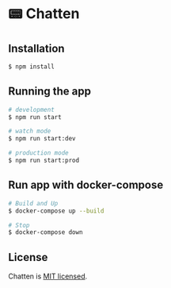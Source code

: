 # 📟 Chatten
## Installation

```bash
$ npm install
```

## Running the app

```bash
# development
$ npm run start

# watch mode
$ npm run start:dev

# production mode
$ npm run start:prod
```

## Run app with docker-compose

```bash
# Build and Up
$ docker-compose up --build

# Stop
$ docker-compose down
```

## License

Chatten is [MIT licensed](LICENSE).

